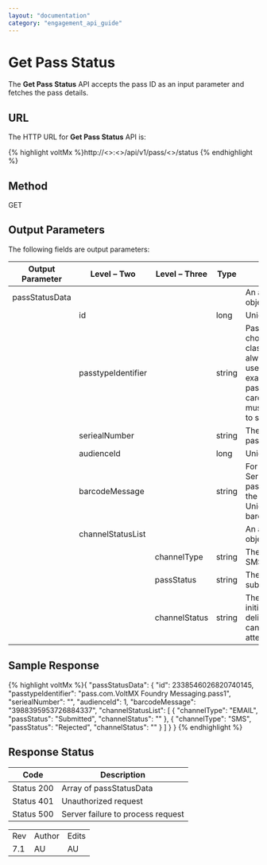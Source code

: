 ```yaml
---
layout: "documentation"
category: "engagement_api_guide"
---
```

                            


Get Pass Status
===============

The **Get Pass Status** API accepts the pass ID as an input parameter and fetches the pass details.

URL
---

The HTTP URL for **Get Pass Status** API is:

{% highlight voltMx %}http://<<host>>:<<port>>/api/v1/pass/<<passid>>/status
{% endhighlight %}

Method
------

GET

Output Parameters
-----------------

The following fields are output parameters:

  
| Output Parameter | Level – Two | Level – Three | Type | Description |
| --- | --- | --- | --- | --- |
| passStatusData |   |   |   | An array of passStatusData objects |
|   | id |   | long | Unique ID assigned to a pass |
|   | passtypeIdentifier |   | string | Pass Type Identifier is a string chosen by you that defines a class or category of passes. It always begins with pass and uses reverse DNS style—for example, pass.com.example.membership-card. The pass type identifier must match the certificate used to sign the pass |
|   | seriealNumber |   | string | The assigned serial number to a pass. |
|   | audienceId |   | long | Unique ID assigned to a user |
|   | barcodeMessage |   | string | For the options Encode Pass Serial Number and Encode the pass unique ID, the system uses the Pass Serial Number and Pass Unique ID respectively as barcode message |
|   | channelStatusList |   |   | An array of channelStatusList objects |
|   |   | channelType | string | The channel type as email or SMS |
|   |   | passStatus | string | The current pass status as submitted or rejected |
|   |   | channelStatus | string | The current channel status as initial, submitted, queued, delivered, undelivered, cancelled, opened, not attempted or rejected |

Sample Response
---------------

{% highlight voltMx %}{
  "passStatusData": {
    "id": 2338546026820740145,
    "passtypeIdentifier": "pass.com.VoltMX Foundry Messaging.pass1",
    "seriealNumber": "",
    "audienceId": 1,
    "barcodeMessage": "3988395953726884337",
    "channelStatusList": [
      {
        "channelType": "EMAIL",
        "passStatus": "Submitted",
        "channelStatus": ""
      },
      {
        "channelType": "SMS",
        "passStatus": "Rejected",
        "channelStatus": ""
      }
    ]
  }
}
{% endhighlight %}

Response Status
---------------

  
| Code | Description |
| --- | --- |
| Status 200 | Array of passStatusData |
| Status 401 | Unauthorized request |
| Status 500 | Server failure to process request |

<table class="TableStyle-RevisionTable" cellspacing="0" style="margin-left: 0;margin-right: auto;mc-table-style: url('../Resources/TableStyles/RevisionTable.css');" data-mc-conditions="Default.HTML"><colgroup><col class="TableStyle-RevisionTable-Column-Column1"> <col class="TableStyle-RevisionTable-Column-Column1"> <col class="TableStyle-RevisionTable-Column-Column1"></colgroup><tbody><tr class="TableStyle-RevisionTable-Body-Body1"><td class="TableStyle-RevisionTable-BodyE-Column1-Body1">Rev</td><td class="TableStyle-RevisionTable-BodyE-Column1-Body1">Author</td><td class="TableStyle-RevisionTable-BodyD-Column1-Body1">Edits</td></tr><tr class="TableStyle-RevisionTable-Body-Body1"><td class="TableStyle-RevisionTable-BodyB-Column1-Body1">7.1</td><td class="TableStyle-RevisionTable-BodyB-Column1-Body1">AU</td><td class="TableStyle-RevisionTable-BodyA-Column1-Body1">AU</td></tr></tbody></table>

